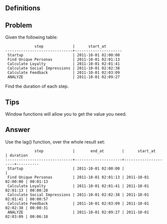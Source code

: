 Definitions
-----------


Problem
-------

Given the following table:

                 step             |      start_at
    ------------------------------+---------------------
     Startup                      | 2011-10-01 02:00:00
     Find Unique Personas         | 2011-10-01 02:01:13
     Calculate Loyalty            | 2011-10-01 02:01:41
     Calculate Social Impressions | 2011-10-01 02:02:38
     Calculate Feedback           | 2011-10-01 02:03:09
     ANALYZE                      | 2011-10-01 02:09:27

Find the duration of each step.

Tips
----

Window functions will allow you to get the value you need.

Answer
------

Use the lag() function, over the whole result set:

                 step             |       end_at        |      start_at       | duration
    ------------------------------+---------------------+---------------------+----------
     Startup                      | 2011-10-01 02:00:00 |                     |
     Find Unique Personas         | 2011-10-01 02:01:13 | 2011-10-01 02:00:00 | 00:01:13
     Calculate Loyalty            | 2011-10-01 02:01:41 | 2011-10-01 02:01:13 | 00:00:28
     Calculate Social Impressions | 2011-10-01 02:02:38 | 2011-10-01 02:01:41 | 00:00:57
     Calculate Feedback           | 2011-10-01 02:03:09 | 2011-10-01 02:02:38 | 00:00:31
     ANALYZE                      | 2011-10-01 02:09:27 | 2011-10-01 02:03:09 | 00:06:18
